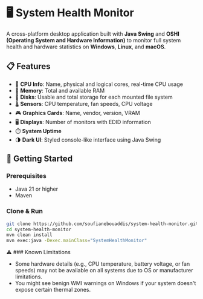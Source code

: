 # 🖥️ System Health Monitor

A cross-platform desktop application built with **Java Swing** and **OSHI (Operating System and Hardware Information)** to monitor full system health and hardware statistics on **Windows**, **Linux**, and **macOS**.

## 📋 Features

- 🧠 **CPU Info**: Name, physical and logical cores, real-time CPU usage
- 💾 **Memory**: Total and available RAM
- 💽 **Disks**: Usable and total storage for each mounted file system
- 🌡️ **Sensors**: CPU temperature, fan speeds, CPU voltage
- 🎮 **Graphics Cards**: Name, vendor, version, VRAM
- 🖥️ **Displays**: Number of monitors with EDID information
- ⏱️ **System Uptime**
- 🌗 **Dark UI**: Styled console-like interface using Java Swing

## 🚀 Getting Started

### Prerequisites

- Java 21 or higher
- Maven

### Clone & Run

```bash
git clone https://github.com/soufianebouaddis/system-health-monitor.git
cd system-health-monitor
mvn clean install
mvn exec:java -Dexec.mainClass="SystemHealthMonitor"
```
⚠️ ### Known Limitations
- Some hardware details (e.g., CPU temperature, battery voltage, or fan speeds) may not be available on all systems due to OS or manufacturer limitations.
- You might see benign WMI warnings on Windows if your system doesn't expose certain thermal zones.
